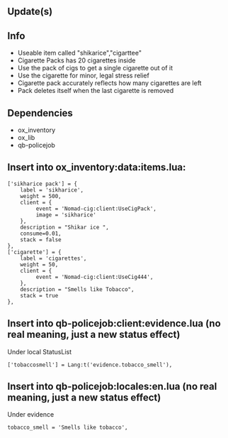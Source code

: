 ## Update(s)

## Info
- Useable item called "shikarice","cigarttee"
- Cigarette Packs has 20 cigarettes inside
- Use the pack of cigs to get a single cigarette out of it
- Use the cigarette for minor, legal stress relief
- Cigarette pack accurately reflects how many cigarettes are left
- Pack deletes itself when the last cigarette is removed

## Dependencies
- ox_inventory
- ox_lib
- qb-policejob

## Insert into ox_inventory:data:items.lua:
```
['sikharice pack'] = {
    label = 'sikharice',
    weight = 500,
    client = {
         event = 'Nomad-cig:client:UseCigPack',
         image = 'sikharice'
    },
	description = "Shikar ice ",
	consume=0.01,
    stack = false
},
['cigarette'] = {
    label = 'cigarettes',
    weight = 50,
    client = {
         event = 'Nomad-cig:client:UseCig444',
    },
	description = "Smells like Tobacco",
    stack = true
},
```


## Insert into qb-policejob:client:evidence.lua (no real meaning, just a new status effect)

Under local StatusList
```
['tobaccosmell'] = Lang:t('evidence.tobacco_smell'),
```

## Insert into qb-policejob:locales:en.lua (no real meaning, just a new status effect)

Under evidence
```
tobacco_smell = 'Smells like tobacco',
```

## 
